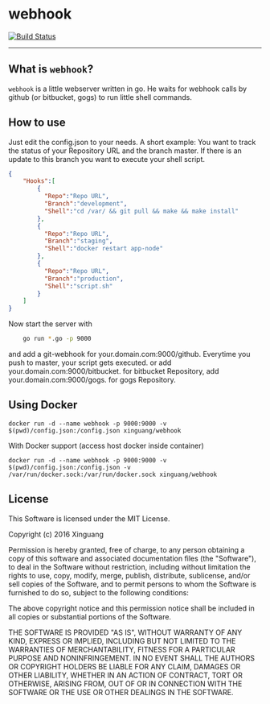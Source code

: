 webhook
=====
[![Build Status](https://travis-ci.org/Xinguang/webhook.svg)](https://travis-ci.org/Xinguang/webhook)

---

## What is `webhook`?

`webhook` is a little webserver written in go. He waits for webhook calls by github (or bitbucket, gogs) to run little shell commands.

## How to use

Just edit the config.json to your needs. A short example:
You want to track the status of your Repository URL and the branch master. If there is an update to this branch you want to execute your shell script.

```json
{
    "Hooks":[
        {
          "Repo":"Repo URL",
          "Branch":"development",
          "Shell":"cd /var/ && git pull && make && make install"
        },
        {
          "Repo":"Repo URL",
          "Branch":"staging",
          "Shell":"docker restart app-node"
        },
        {
          "Repo":"Repo URL",
          "Branch":"production",
          "Shell":"script.sh"
        }
    ]
}
```

Now start the server with

```sh
    go run *.go -p 9000
```

and add a git-webhook for your.domain.com:9000/github. Everytime you push to master, your script gets executed.
or add your.domain.com:9000/bitbucket. for bitbucket Repository, add your.domain.com:9000/gogs. for gogs Repository.

## Using Docker

    docker run -d --name webhook -p 9000:9000 -v $(pwd)/config.json:/config.json xinguang/webhook

With Docker support (access host docker inside container)

    docker run -d --name webhook -p 9000:9000 -v $(pwd)/config.json:/config.json -v /var/run/docker.sock:/var/run/docker.sock xinguang/webhook


## License

This Software is licensed under the MIT License.

Copyright (c) 2016 Xinguang

Permission is hereby granted, free of charge, to any person obtaining
a copy of this software and associated documentation files (the
"Software"), to deal in the Software without restriction, including
without limitation the rights to use, copy, modify, merge, publish,
distribute, sublicense, and/or sell copies of the Software, and to
permit persons to whom the Software is furnished to do so, subject to
the following conditions:

The above copyright notice and this permission notice shall be
included in all copies or substantial portions of the Software.

THE SOFTWARE IS PROVIDED "AS IS", WITHOUT WARRANTY OF ANY KIND,
EXPRESS OR IMPLIED, INCLUDING BUT NOT LIMITED TO THE WARRANTIES OF
MERCHANTABILITY, FITNESS FOR A PARTICULAR PURPOSE AND
NONINFRINGEMENT. IN NO EVENT SHALL THE AUTHORS OR COPYRIGHT HOLDERS BE
LIABLE FOR ANY CLAIM, DAMAGES OR OTHER LIABILITY, WHETHER IN AN ACTION
OF CONTRACT, TORT OR OTHERWISE, ARISING FROM, OUT OF OR IN CONNECTION
WITH THE SOFTWARE OR THE USE OR OTHER DEALINGS IN THE SOFTWARE.
